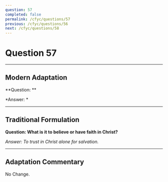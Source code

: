 ```yaml
---
question: 57
completed: false
permalink: /cfyc/questions/57
previous: /cfyc/questions/56
next: /cfyc/questions/58
---
```

# Question 57

---
## Modern Adaptation
**Question: **

*Answer: *

---
## Traditional Formulation
**Question: What is it to believe or have faith in Christ?**

*Answer: To trust in Christ alone for salvation.*

---
## Adaptation Commentary
No Change.